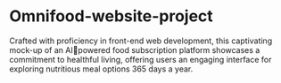 # Omnifood-website-project
Crafted with proficiency in front-end web development, this captivating mock-up of an AIpowered food subscription platform showcases a commitment to healthful living, offering users an engaging 
interface for exploring nutritious meal options 365 days a year.
